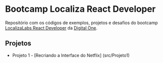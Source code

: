 
# Bootcamp Localiza React Developer

Repositório com os códigos de exemplos, projetos e desafios do bootcamp [LocalizaLabs React Developer](https://web.digitalinnovation.one/track/localizalabs-react-developer) da [Digital One](https://web.digitalinnovation.one/home).

## Projetos 

* Projeto 1 - [Recriando a Interface do Netflix] (src/Projeto1) 